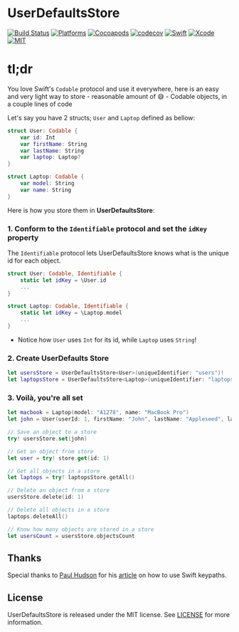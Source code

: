 # UserDefaultsStore

[![Build Status](https://api.travis-ci.org/omaralbeik/UserDefaultsStore.svg?branch=master)](https://travis-ci.org/omaralbeik/UserDefaultsStore)
[![Platforms](https://img.shields.io/cocoapods/p/UserDefaultsStore.svg?style=flat)](https://github.com/omaralbeik/UserDefaultsStore)
[![Cocoapods](https://img.shields.io/cocoapods/v/UserDefaultsStore.svg)](https://cocoapods.org/pods/UserDefaultsStore)
[![codecov](https://codecov.io/gh/omaralbeik/UserDefaultsStore/branch/master/graph/badge.svg)](https://codecov.io/gh/omaralbeik/UserDefaultsStore)
[![Swift](https://img.shields.io/badge/Swift-4.1-orange.svg)](https://swift.org)
[![Xcode](https://img.shields.io/badge/Xcode-9.4-blue.svg)](https://developer.apple.com/xcode)
[![MIT](https://img.shields.io/badge/License-MIT-red.svg)](https://opensource.org/licenses/MIT)


# tl;dr
You love Swift's `Codable` protocol and use it everywhere, here is an easy and very light way to store - reasonable amount of 😅 - Codable objects, in a couple lines of code

Let's say you have 2 structs; `User` and `Laptop` defined as bellow:
```swift
struct User: Codable {
    var id: Int
    var firstName: String
    var lastName: String
    var laptop: Laptop?
}
```

```swift
struct Laptop: Codable {
    var model: String
    var name: String
}
```

Here is how you store them in **UserDefaultsStore**:


### 1. Conform to the `Identifiable` protocol and set the `idKey` property
The `Identifiable` protocol lets UserDefaultsStore knows what is the unique id for each object.

```swift
struct User: Codable, Identifiable {
    static let idKey = \User.id
    ...
}
```

```swift
struct Laptop: Codable, Identifiable {
    static let idKey = \Laptop.model
    ...
}
```

* Notice how `User` uses `Int` for its id, while `Laptop` uses `String`!

### 2. Create UserDefaults Store
```swift
let usersStore = UserDefaultsStore<User>(uniqueIdentifier: "users")!
let laptopsStore = UserDefaultsStore<Laptop>(uniqueIdentifier: "laptops")!
```

### 3. Voilà, you're all set
```swift
let macbook = Laptop(model: "A1278", name: "MacBook Pro")
let john = User(userId: 1, firstName: "John", lastName: "Appleseed", laptop: macbook)

// Save an object to a store
try! usersStore.set(john)

// Get an object from store
let user = try! store.get(id: 1)

// Get all objects in a store
let laptops = try! laptopsStore.getAll()

// Delete an object from a store
usersStore.delete(id: 1)

// Delete all objects in a store
laptops.deleteAll()

// Know how many objects are stored in a store
let usersCount = usersStore.objectsCount

```

## Thanks
Special thanks to [Paul Hudson](https://twitter.com/twostraws) for his [article](https://www.hackingwithswift.com/articles/57/how-swift-keypaths-let-us-write-more-natural-code) on how to use Swift keypaths.

## License
UserDefaultsStore is released under the MIT license. See [LICENSE](LICENSE) for more information.
